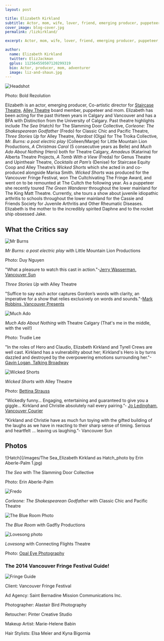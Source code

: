 ```yaml
---
layout: post

title: Elizabeth Kirkland
subtitle: Actor, mom, wife, lover, friend, emerging producer, puppeteer, crafter, adventurer.
cover_image: blog-cover.jpg
permalink: /lizkirkland/

excerpt: Actor, mom, wife, lover, friend, emerging producer, puppeteer, crafter, adventurer.

author:
  name: Elizabeth Kirkland
  twitter: ElizJackman
  gplus: 112564550507120299319
  bio: Actor, producer, mom, adventurer
  image: liz-and-shaun.jpg
---
```


![Headshot](/images/LizKirklandHeadshot.jpg)

Photo: Bold Rezolution

Elizabeth is an actor, emerging producer, Co-artistic director for [Staircase Theatre](https://www.staircasetheatre.com),  [Alley Theatre](http://alleytheatre.wix.com/alleytheatre) board member, puppeteer and mom. Elizabeth has been acting for the past thirteen years in Calgary and Vancouver and has a BFA with Distinction from the University of Calgary. Past theatre highlights include *The Sea* (Hatch) for The Slamming Door Collective, *Corleone: The Shakespearean Godfather* (Fredo) for Classic Chic and Pacific Theatre, *Three Stories Up* for Alley Theatre, *Nordost* (Olga) for The Troika Collective, *Mr. Burns: a post electric play* (Colleen/Marge) for Little Mountain Lion Productions, *A Christmas Carol* (5 consecutive years as Belle) and *Much Ado About Nothing* (Hero) both for Theatre Calgary, *Amadeus* (Katarina) for Alberta Theatre Projects, *A Tomb With a View* (Freda) for Genus Theatre and Upintheair Theatre, *Cocktails at Pam’s* (Denise) for Staircase Equity Coop and Alley Theatre’s *Wicked Shorts* which she acted in and co-produced alongside Marisa Smith. *Wicked Shorts* was produced for the Vancouver Fringe Festival, won The Cultchivating The Fringe Award, and went on to be remounted at The Cultch the following year. As a puppeteer she recently toured *The Green Wanderer* throughout the lower mainland for The King Matt Theatre. Currently, she tours a show about juvenile idiopathic arthritis to schools throughout the lower mainland for the Cassie and Friends Society for Juvenile Arthritis and Other Rheumatic Diseases. Elizabeth is the mother to the incredibly spirited Daphne and to the rocket ship obsessed Jake.

What the Critics say
--------------------

![Mr Burns](/images/MrBurnsSimpsonsFamily.JPG)

*Mr Burns: a post electric play* with Little Mountain Lion Productions

Photo: Duy Nguyen

"What a pleasure to watch this cast in action."-[Jerry Wasserman, Vancouver Sun](https://vancouversun.com/entertainment/local-arts/theatre-review-surviving-the-apocalypse-with-the-simpsons-in-mr-burns)

*Three Stories Up* with Alley Theatre

"Suffice to say each actor captures Gordon’s words with clarity, an imperative for a show that relies exclusively on words and sounds."-[Mark Robbins, Vancouver Presents](https://www.vancouverpresents.com/theatre/review-three-stories-up/)

![Much Ado](/images/MuchAdo.jpg)

*Much Ado About Nothing* with Theatre Calgary (That's me in the middle, with the veil!)

Photo: Trudie Lee

"In the roles of Hero and Claudio, Elizabeth Kirkland and Tyrell Crews are well cast. Kirkland has a vulnerability about her; Kirkland's Hero is by turns dazzled and destroyed by the overpowering emotions surrounding her."-[Gavin Logan, Talking Broadway](http://www.talkinbroadway.com/regional/canada/ca14.html)

![Wicked Shorts](/images/WickedShortsSignsOutside.jpg)

*Wicked Shorts* with Alley Theatre

Photo: [Bettina Strauss](http://best-foto.com/)

“Wickedly funny… Engaging, entertaining and guaranteed to give you a giggle… Kirkland and Christie absolutely nail every pairing.”- [Jo Ledingham, Vancouver Courier](http://www.vancourier.com/entertainment/short-plays-prove-wickedly-funny-1.390067)

"Kirkland and Christie have as much fun toying with the gifted building of the laughs as we have in reacting to their sharp sense of timing. Serious and heartfelt ... leaving us laughing.”- Vancouver Sun

Photos
------

![Hatch](/images/The Sea_Elizabeth Kirkland as Hatch_photo by Erin Aberle-Palm 1.jpg)

*The Sea* with The Slamming Door Collective

Photo: Erin Aberle-Palm

![Fredo](/images/CorleoneFredo.jpg)

*Corleone: The Shakespearean Godfather* with Classic Chic and Pacific Theatre

![The Blue Room Photo](/images/TheBlueRoom.jpg)

*The Blue Room* with Gadfly Productions

![Lovesong photo](/images/Lovesongphoto.jpg)

*Lovesong* with Connecting Flights Theatre

Photo: [Opal Eye Photography](http://www.opaleyephotography.com/)

### The 2014 Vancouver Fringe Festival Guide!

![Fringe Guide](/images/FringeGuidePhoto.jpg)

Client: Vancouver Fringe Festival

Ad Agency: Saint Bernadine Mission Communications Inc.

Photographer: Alastair Bird Photography

Retoucher: Pinter Creative Studio

Makeup Artist: Marie-Helene Babin

Hair Stylists: Elsa Meier and Kyna Bigornia

